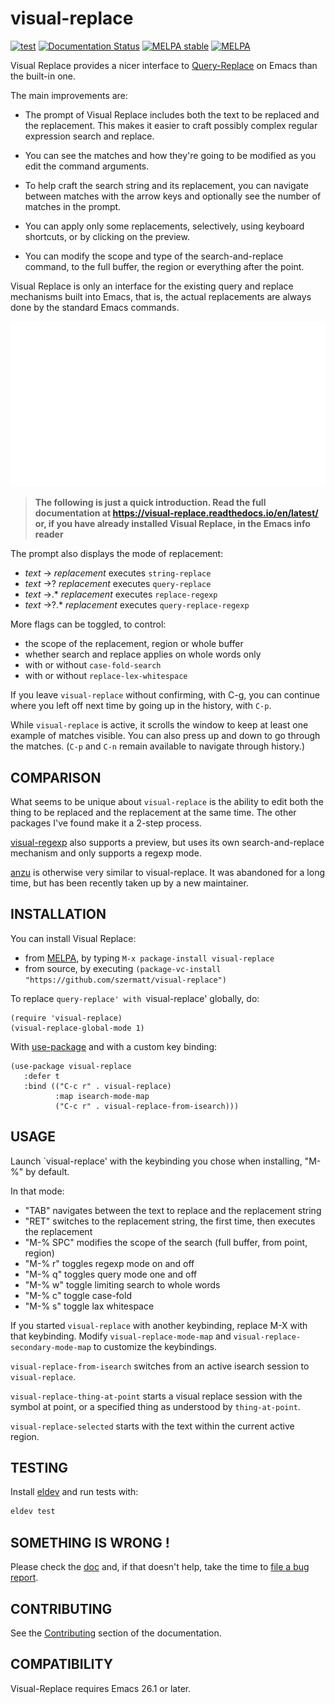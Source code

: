 # visual-replace

[![test](https://github.com/szermatt/visual-replace/workflows/test/badge.svg)](https://github.com/szermatt/visual-replace/actions)
[![Documentation Status](https://readthedocs.org/projects/visual-replace/badge/?version=latest)](https://visual-replace.readthedocs.io/en/latest/?badge=latest)
[![MELPA stable](https://stable.melpa.org/packages/visual-replace-badge.svg)](https://stable.melpa.org/#/visual-replace)
[![MELPA](https://melpa.org/packages/visual-replace-badge.svg)](https://melpa.org/#/visual-replace)

Visual Replace provides a nicer interface to
[Query-Replace](https://www.gnu.org/software/emacs/manual/html_node/emacs/Query-Replace.html)
on Emacs than the built-in one.

The main improvements are:

 * The prompt of Visual Replace includes both the text to be
   replaced and the replacement. This makes it easier to craft
   possibly complex regular expression search and replace.

 * You can see the matches and how they're going to be modified
   as you edit the command arguments.

 * To help craft the search string and its replacement, you
   can navigate between matches with the arrow keys and
   optionally see the number of matches in the prompt.

 * You can apply only some replacements, selectively,
   using keyboard shortcuts, or by clicking on the preview.

 * You can modify the scope and type of the search-and-replace
   command, to the full buffer, the region or everything after
   the point.

Visual Replace is only an interface for the existing query and
replace mechanisms built into Emacs, that is, the actual
replacements are always done by the standard Emacs commands.

![example](images/cast.gif)

> **The following is just a quick introduction. Read the full
> documentation at https://visual-replace.readthedocs.io/en/latest/ or,
> if you have already installed Visual Replace, in the Emacs info reader**

The prompt also displays the mode of replacement:

* *text* → *replacement* executes `string-replace`
* *text* →? *replacement* executes `query-replace`
* *text* →.* *replacement* executes `replace-regexp`
* *text* →?.* *replacement* executes `query-replace-regexp`

More flags can be toggled, to control:

* the scope of the replacement, region or whole buffer
* whether search and replace applies on whole words only
* with or without `case-fold-search`
* with or without `replace-lex-whitespace`

If you leave `visual-replace` without confirming, with C-g, you can
continue where you left off next time by going up in the history,
with `C-p`.

While `visual-replace` is active, it scrolls the window to keep at
least one example of matches visible. You can also press up and down
to go through the matches. (`C-p` and `C-n` remain available to
navigate through history.)

## COMPARISON

What seems to be unique about `visual-replace` is the ability to edit
both the thing to be replaced and the replacement at the same time.
The other packages I've found make it a 2-step process.

[visual-regexp](https://github.com/benma/visual-regexp.el) also
supports a preview, but uses its own search-and-replace mechanism and
only supports a regexp mode.

[anzu](https://github.com/emacsorphanage/anzu) is otherwise very
similar to visual-replace. It was abandoned for a long time, but has
been recently taken up by a new maintainer.

## INSTALLATION

You can install Visual Replace:
- from [MELPA](https://melpa.org/#/getting-started), by typing `M-x package-install visual-replace`
- from source, by executing `(package-vc-install "https://github.com/szermatt/visual-replace")`

To replace `query-replace' with `visual-replace' globally, do:

```elisp
(require 'visual-replace)
(visual-replace-global-mode 1)
```

With [use-package](https://github.com/jwiegley/use-package) and with a custom key binding:

```elisp
(use-package visual-replace
   :defer t
   :bind (("C-c r" . visual-replace)
          :map isearch-mode-map
          ("C-c r" . visual-replace-from-isearch)))
```

## USAGE

Launch `visual-replace' with the keybinding you chose when installing, "M-%" by default.

In that mode:

* "TAB" navigates between the text to replace and the replacement string
* "RET" switches to the replacement string, the first time, then executes the replacement
* "M-% SPC" modifies the scope of the search (full buffer, from point, region)
* "M-% r" toggles regexp mode on and off
* "M-% q" toggles query mode one and off
* "M-% w" toggle limiting search to whole words
* "M-% c" toggle case-fold
* "M-% s" toggle lax whitespace

If you started `visual-replace` with another keybinding, replace M-X with that keybinding. Modify `visual-replace-mode-map` and `visual-replace-secondary-mode-map` to customize the keybindings.

`visual-replace-from-isearch` switches from an active isearch session
to `visual-replace`.

`visual-replace-thing-at-point` starts a visual replace session with
the symbol at point, or a specified thing as understood by
`thing-at-point`.

`visual-replace-selected` starts with the text within the current
active region.

## TESTING

Install [eldev](https://github.com/emacs-eldev/eldev#installation) and
run tests with:

```sh
eldev test
```

## SOMETHING IS WRONG !

Please check the [doc](https://visual-replace.readthedocs.io/en/latest/)
and, if that doesn't help, take the time to [file a bug report](https://visual-replace.readthedocs.io/en/latest/contrib.html#reporting-issues).

## CONTRIBUTING

See the [Contributing](https://visual-replace.readthedocs.io/en/latest/contrib.html)
section of the documentation.

## COMPATIBILITY

Visual-Replace requires Emacs 26.1 or later.
